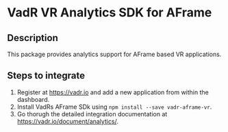 # VadR VR Analytics SDK for AFrame

## Description
This package provides analytics support for AFrame based VR applications.  

## Steps to integrate
1. Register at https://vadr.io and add a new application from within the dashboard. 
2. Install VadRs AFrame SDk using `npm install --save vadr-aframe-vr`.
3. Go thorugh the detailed integration documentation at https://vadr.io/document/analytics/.


